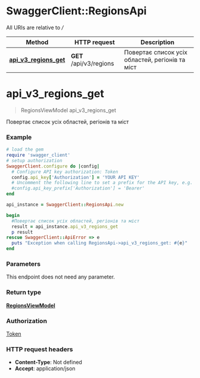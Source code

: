 # SwaggerClient::RegionsApi

All URIs are relative to */*

Method | HTTP request | Description
------------- | ------------- | -------------
[**api_v3_regions_get**](RegionsApi.md#api_v3_regions_get) | **GET** /api/v3/regions | Повертає список усіх областей, регіонів та міст

# **api_v3_regions_get**
> RegionsViewModel api_v3_regions_get

Повертає список усіх областей, регіонів та міст

### Example
```ruby
# load the gem
require 'swagger_client'
# setup authorization
SwaggerClient.configure do |config|
  # Configure API key authorization: Token
  config.api_key['Authorization'] = 'YOUR API KEY'
  # Uncomment the following line to set a prefix for the API key, e.g. 'Bearer' (defaults to nil)
  #config.api_key_prefix['Authorization'] = 'Bearer'
end

api_instance = SwaggerClient::RegionsApi.new

begin
  #Повертає список усіх областей, регіонів та міст
  result = api_instance.api_v3_regions_get
  p result
rescue SwaggerClient::ApiError => e
  puts "Exception when calling RegionsApi->api_v3_regions_get: #{e}"
end
```

### Parameters
This endpoint does not need any parameter.

### Return type

[**RegionsViewModel**](RegionsViewModel.md)

### Authorization

[Token](../README.md#Token)

### HTTP request headers

 - **Content-Type**: Not defined
 - **Accept**: application/json



